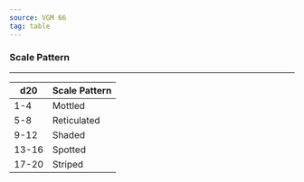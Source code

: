 ```yaml
---
source: VGM 66
tag: table
---
```


### Scale Pattern
---
|d20|Scale Pattern|
|----|------------|
|1-4|Mottled|
|5-8|Reticulated|
|9-12|Shaded|
|13-16|Spotted|
|17-20|Striped|

